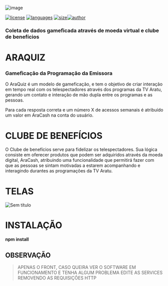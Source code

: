![image](https://user-images.githubusercontent.com/26856017/64269434-41178e80-cf10-11e9-8be2-c7a96bafe409.png)

 [![license](https://img.shields.io/github/license/me42th/hack-ar-front)](https://github.com/me42th) [![languages](https://img.shields.io/github/languages/count/me42th/hack-ar-front)](https://github.com/me42th) [![size](https://img.shields.io/github/languages/code-size/me42th/hack-ar-front)](https://github.com/me42th)[![author]( https://img.shields.io/badge/frontBy-me42th-brightgreen)](https://github.com/me42th)
 

 
 
### Coleta de dados gameficada através de moeda virtual e clube de benefícios

# ARAQUIZ

### Gameficação da Programação da Emissora

O AraQuiz é um modelo de gameficação, e tem o objetivo de criar interação em tempo real com os telespectadores através dos programas da TV Aratu, gerando um contato e interação de mão dupla entre os programas e as pessoas.

Para cada resposta correta e um número X de acessos semanais é atribuído um valor em AraCash na conta do usuário.

# CLUBE DE BENEFÍCIOS

O Clube de benefícios serve para fidelizar os telespectadores. Sua lógica consiste em oferecer produtos que podem ser adquiridos através da moeda digital, AraCash, atribuindo uma funcionalidade que permitirá fazer com que as pessoas se sintam motivadas a estarem acompanhando e interagindo durantes as programações da TV Aratu.

# TELAS

![Sem título](https://user-images.githubusercontent.com/26856017/64287702-c6ae3500-cf36-11e9-9dbe-5b3204ab4ce5.png)


# INSTALAÇÃO

**npm install**

## OBSERVAÇÃO

> APENAS O FRONT, CASO QUEIRA VER O SOFTWARE EM FUNCIONAMENTO E TENHA ALGUM PROBLEMA EDITE AS SERVICES REMOVENDO AS REQUISIÇÕES HTTP
